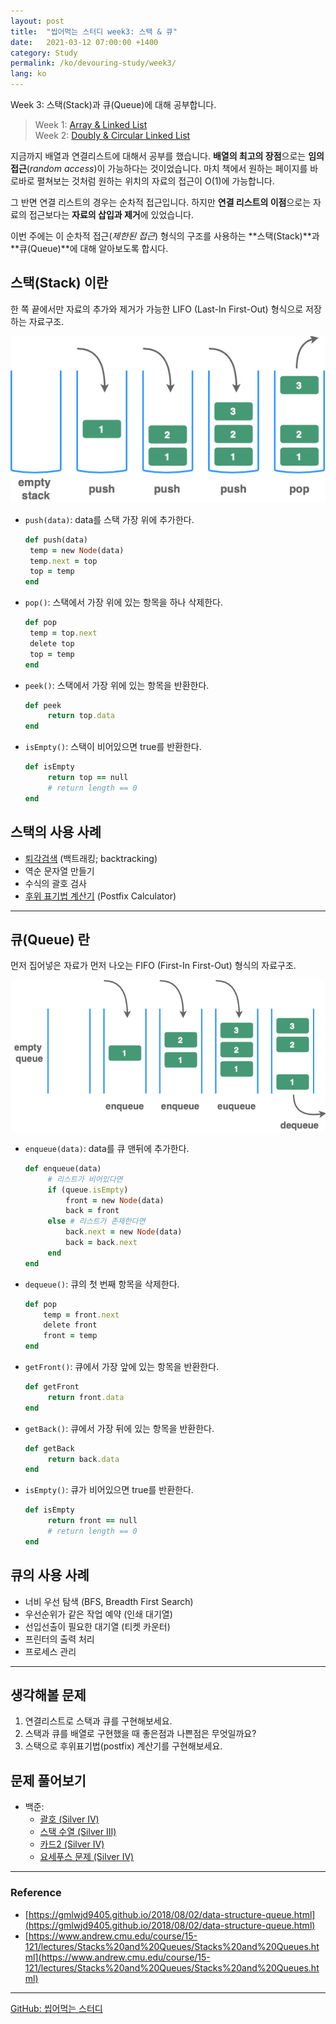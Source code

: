 ```yaml
---
layout: post
title:  "씹어먹는 스터디 week3: 스택 & 큐"
date:   2021-03-12 07:00:00 +1400
category: Study
permalink: /ko/devouring-study/week3/
lang: ko
---
```


Week 3: 스택(Stack)과 큐(Queue)에 대해 공부합니다.

> Week 1: [Array & Linked List](/ko/devouring-study/week1/) <br />
Week 2: [Doubly & Circular Linked List](/ko/devouring-study/week2/)

지금까지 배열과 연결리스트에 대해서 공부를 했습니다. **배열의 최고의 장점**으로는 **임의접근**(*random access*)이 가능하다는 것이었습니다. 
마치 책에서 원하는 페이지를 바로바로 펼쳐보는 것처럼 원하는 위치의 자료의 접근이 O(1)에 가능합니다. 

그 반면 연결 리스트의 경우는 순차적 접근입니다. 하지만 **연결 리스트의 이점**으로는 자료의 접근보다는 **자료의 삽입과 제거**에 있었습니다.

이번 주에는 이 순차적 접근(*제한된 접근*) 형식의 구조를 사용하는 **스택(Stack)**과 **큐(Queue)**에 대해 알아보도록 합시다.

## 스택(Stack) 이란
한 쪽 끝에서만 자료의 추가와 제거가 가능한 LIFO (Last-In First-Out) 형식으로 저장하는 자료구조.

<img src="/assets/images/studygroup/week3/stack1.png/" alt="stack picture" />

- `push(data)`: data를 스택 가장 위에 추가한다.
   ```rb
   def push(data) 
    temp = new Node(data)
    temp.next = top
    top = temp
   end
   ```
- `pop()`: 스택에서 가장 위에 있는 항목을 하나 삭제한다.
   ```rb
   def pop
    temp = top.next
    delete top
    top = temp
   end
   ```
- `peek()`: 스택에서 가장 위에 있는 항목을 반환한다.
   ```rb
   def peek
        return top.data
   end
   ```
- `isEmpty()`: 스택이 비어있으면 true를 반환한다.
   ```rb
   def isEmpty
        return top == null
        # return length == 0
   end
   ```

## 스택의 사용 사례
- [퇴각검색](https://it00.tistory.com/26) (백트래킹; backtracking)
- 역순 문자열 만들기
- 수식의 괄호 검사
- [후위 표기법 계산기](https://gusdnd852.tistory.com/239) (Postfix Calculator)

---

## 큐(Queue) 란
먼저 집어넣은 자료가 먼저 나오는 FIFO (First-In First-Out) 형식의 자료구조.

<img src="/assets/images/studygroup/week3/queue1.png/" alt="queue picture" />

- `enqueue(data)`: data를 큐 맨뒤에 추가한다.
   ```rb
   def enqueue(data) 
        # 리스트가 비어있다면
        if (queue.isEmpty)
            front = new Node(data)
            back = front
        else # 리스트가 존재한다면
            back.next = new Node(data)
            back = back.next
        end
   end
   ```
- `dequeue()`: 큐의 첫 번째 항목을 삭제한다.
    ```rb
    def pop
        temp = front.next
        delete front
        front = temp
    end
    ```
- `getFront()`: 큐에서 가장 앞에 있는 항목을 반환한다.
   ```rb
   def getFront
        return front.data
   end
   ```
- `getBack()`: 큐에서 가장 뒤에 있는 항목을 반환한다.
   ```rb
   def getBack
        return back.data
   end
   ```
- `isEmpty()`: 큐가 비어있으면 true를 반환한다.
   ```rb
   def isEmpty
        return front == null
        # return length == 0
   end
   ```

## 큐의 사용 사례 
- 너비 우선 탐색 (BFS, Breadth First Search)
- 우선순위가 같은 작업 예약 (인쇄 대기열)
- 선입선출이 필요한 대기열 (티켓 카운터)
- 프린터의 출력 처리
- 프로세스 관리

---

## 생각해볼 문제
1. 연결리스트로 스택과 큐를 구현해보세요.
2. 스택과 큐를 배열로 구현했을 때 좋은점과 나쁜점은 무엇일까요?
3. 스택으로 후위표기법(postfix) 계산기를 구현해보세요.

## 문제 풀어보기
+ 백준: 
    - [괄호 (Silver IV)](https://www.acmicpc.net/problem/9012)
    - [스택 수열 (Silver III)](https://www.acmicpc.net/problem/1874)
    - [카드2 (Silver IV)](https://www.acmicpc.net/problem/2164)
    - [요세푸스 문제 (Silver IV)](https://www.acmicpc.net/problem/11866)

---
 
### Reference
- [https://gmlwjd9405.github.io/2018/08/02/data-structure-queue.html](https://gmlwjd9405.github.io/2018/08/02/data-structure-queue.html)
- [https://www.andrew.cmu.edu/course/15-121/lectures/Stacks%20and%20Queues/Stacks%20and%20Queues.html](https://www.andrew.cmu.edu/course/15-121/lectures/Stacks%20and%20Queues/Stacks%20and%20Queues.html)

---

[GitHub: 씹어먹는 스터디](https://github.com/devouring-algorithm-ds)